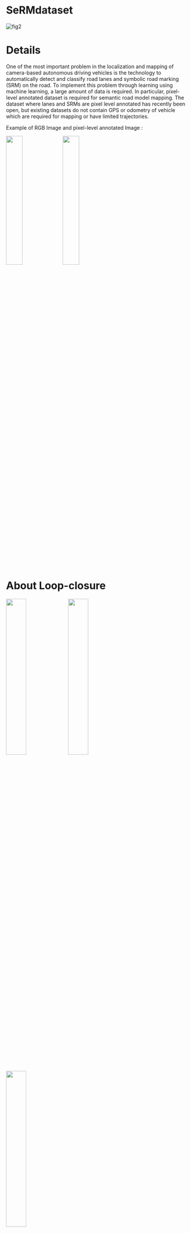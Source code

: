 # SeRMdataset
![fig2](https://user-images.githubusercontent.com/64125124/79951808-5992e400-84b4-11ea-9ab3-7dd37d3266c0.png)

# Details 

One of the most important problem in the localization and mapping of camera-based autonomous driving vehicles is the technology to automatically detect and classify road lanes and symbolic road marking (SRM) on the road. To implement this problem through learning using machine learning, a large
amount of data is required. In particular, pixel-level annotated dataset is required for semantic road model mapping. The dataset where lanes and SRMs are pixel level annotated has
recently been open, but existing datasets do not contain GPS or odometry of vehicle which are required for mapping or have limited trajectories.


Example of RGB Image and pixel-level annotated Image : 

<img src="https://user-images.githubusercontent.com/64125124/79951811-5a2b7a80-84b4-11ea-9452-26cb8b49d164.png" width="30%">      <img src="https://user-images.githubusercontent.com/64125124/79951804-5861b700-84b4-11ea-8aa0-07a1b3e96927.png" width="30%">

# About Loop-closure

<img src="https://user-images.githubusercontent.com/64125124/79951851-6ca5b400-84b4-11ea-8c01-82e5a9c30e0c.png" width="33%"> <img src="https://user-images.githubusercontent.com/64125124/79951854-6e6f7780-84b4-11ea-8280-522cd1ca1dd7.png" width="33%"> <img src="https://user-images.githubusercontent.com/64125124/79951857-6f080e00-84b4-11ea-891b-0f4199295ecf.png" width="33%">

[ Details about SeRM dataset ](http://cilab.yonsei.ac.kr/datasetSeRM)



# Supplementary Video

will be uploaded soon...!


# Download
You can download the SpeRM dataset through contacting
email : <jangwj1256@yonsei.ac.kr>

